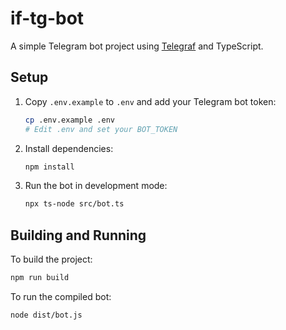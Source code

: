# if-tg-bot

A simple Telegram bot project using [Telegraf](https://telegraf.js.org/) and TypeScript.

## Setup

1. Copy `.env.example` to `.env` and add your Telegram bot token:
   ```sh
   cp .env.example .env
   # Edit .env and set your BOT_TOKEN
   ```
2. Install dependencies:
   ```sh
   npm install
   ```
3. Run the bot in development mode:
   ```sh
   npx ts-node src/bot.ts
   ```

## Building and Running

To build the project:

```sh
npm run build
```

To run the compiled bot:

```sh
node dist/bot.js
```

